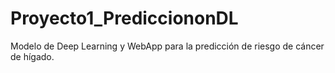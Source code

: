 # Proyecto1_PredicciononDL
Modelo de Deep Learning y WebApp para la predicción de riesgo de cáncer de hígado. 
